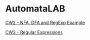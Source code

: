 # AutomataLAB
[CW2 - NFA, DFA and RegExp Example](./CW2)

[CW3 - Regular Expressions](https://omerfarukkaan.github.io/AutomataLAB/CW3)
